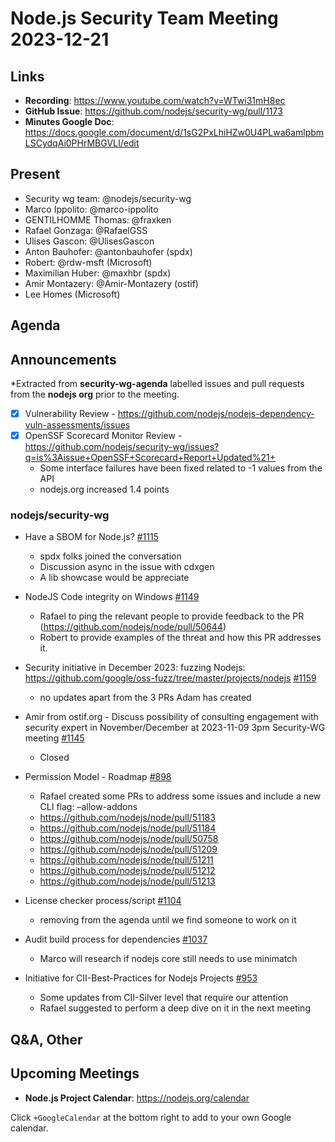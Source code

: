 # Node.js  Security Team Meeting 2023-12-21

## Links

* **Recording**:  https://www.youtube.com/watch?v=WTwi31mH8ec
* **GitHub Issue**: https://github.com/nodejs/security-wg/pull/1173
* **Minutes Google Doc**: https://docs.google.com/document/d/1sG2PxLhiHZw0U4PLwa6amlpbmLSCydqAi0PHrMBGVLI/edit

## Present

* Security wg team: @nodejs/security-wg
* Marco Ippolito: @marco-ippolito
* GENTILHOMME Thomas: @fraxken
* Rafael Gonzaga: @RafaelGSS
* Ulises Gascon: @UlisesGascon
* Anton Bauhofer: @antonbauhofer (spdx)
* Robert: @rdw-msft (Microsoft)
* Maximilian Huber: @maxhbr (spdx)
* Amir Montazery: @Amir-Montazery (ostif)
* Lee Homes (Microsoft)

## Agenda

## Announcements

*Extracted from **security-wg-agenda** labelled issues and pull requests from the **nodejs org** prior to the meeting.

- [X] Vulnerability Review - https://github.com/nodejs/nodejs-dependency-vuln-assessments/issues
- [X] OpenSSF Scorecard Monitor Review - https://github.com/nodejs/security-wg/issues?q=is%3Aissue+OpenSSF+Scorecard+Report+Updated%21+
  - Some interface failures have been fixed related to -1 values from the API 
  - nodejs.org increased 1.4 points

### nodejs/security-wg

* Have a SBOM for Node.js? [#1115](https://github.com/nodejs/security-wg/issues/1115)
  * spdx folks joined the conversation
  * Discussion async in the issue with cdxgen
  * A lib showcase would be appreciate

* NodeJS Code integrity on Windows [#1149](https://github.com/nodejs/security-wg/issues/1149)
  * Rafael to ping the relevant people to provide feedback to the PR (https://github.com/nodejs/node/pull/50644)
  * Robert to provide examples of the threat and how this PR addresses it.


* Security initiative in December 2023: fuzzing Nodejs: https://github.com/google/oss-fuzz/tree/master/projects/nodejs
[#1159](https://github.com/nodejs/security-wg/issues/1159)
  * no updates apart from the 3 PRs Adam has created

* Amir from ostif.org - Discuss possibility of consulting engagement with security expert in November/December at 2023-11-09 3pm Security-WG meeting  [#1145](https://github.com/nodejs/security-wg/issues/1145)
  * Closed

* Permission Model - Roadmap [#898](https://github.com/nodejs/security-wg/issues/898)
  * Rafael created some PRs to address some issues and include a new CLI flag: –allow-addons
  * https://github.com/nodejs/node/pull/51183
  * https://github.com/nodejs/node/pull/51184
  * https://github.com/nodejs/node/pull/50758
  * https://github.com/nodejs/node/pull/51209
  * https://github.com/nodejs/node/pull/51211
  * https://github.com/nodejs/node/pull/51212
  * https://github.com/nodejs/node/pull/51213

* License checker process/script [#1104](https://github.com/nodejs/security-wg/issues/1104)
  * removing from the agenda until we find someone to work on it

* Audit build process for dependencies [#1037](https://github.com/nodejs/security-wg/issues/1037)
  * Marco will research if nodejs core still needs to use minimatch

* Initiative for CII-Best-Practices for Nodejs Projects [#953](https://github.com/nodejs/security-wg/issues/953)
  * Some updates from CII-Silver level that require our attention
  * Rafael suggested to perform a deep dive on it in the next meeting

## Q&A, Other

## Upcoming Meetings

* **Node.js Project Calendar**: <https://nodejs.org/calendar>

Click `+GoogleCalendar` at the bottom right to add to your own Google calendar.
